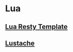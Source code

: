 # Lua

## [Lua Resty Template](https://github.com/bungle/lua-resty-template)

## [Lustache](https://github.com/Olivine-Labs/lustache)
